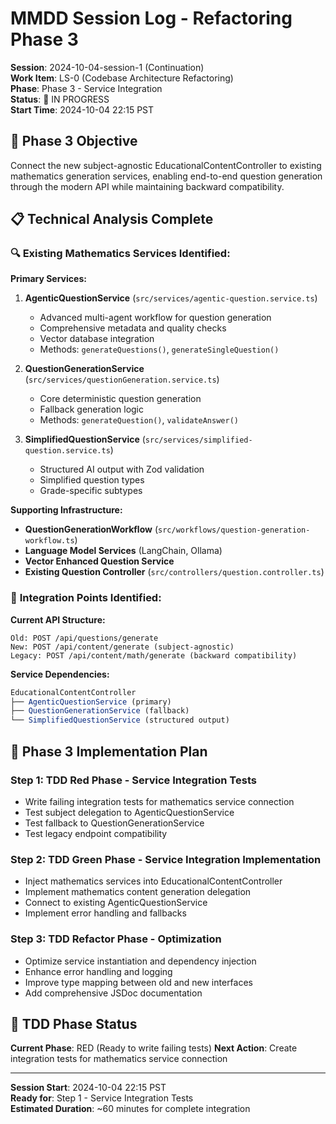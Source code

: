 # MMDD Session Log - Refactoring Phase 3

**Session**: 2024-10-04-session-1 (Continuation)  
**Work Item**: LS-0 (Codebase Architecture Refactoring)  
**Phase**: Phase 3 - Service Integration  
**Status**: 🔄 IN PROGRESS  
**Start Time**: 2024-10-04 22:15 PST

## 🎯 Phase 3 Objective

Connect the new subject-agnostic EducationalContentController to existing mathematics generation services, enabling end-to-end question generation through the modern API while maintaining backward compatibility.

## 📋 Technical Analysis Complete

### 🔍 **Existing Mathematics Services Identified:**

**Primary Services:**

1. **AgenticQuestionService** (`src/services/agentic-question.service.ts`)

    - Advanced multi-agent workflow for question generation
    - Comprehensive metadata and quality checks
    - Vector database integration
    - Methods: `generateQuestions()`, `generateSingleQuestion()`

2. **QuestionGenerationService** (`src/services/questionGeneration.service.ts`)

    - Core deterministic question generation
    - Fallback generation logic
    - Methods: `generateQuestion()`, `validateAnswer()`

3. **SimplifiedQuestionService** (`src/services/simplified-question.service.ts`)
    - Structured AI output with Zod validation
    - Simplified question types
    - Grade-specific subtypes

**Supporting Infrastructure:**

-   **QuestionGenerationWorkflow** (`src/workflows/question-generation-workflow.ts`)
-   **Language Model Services** (LangChain, Ollama)
-   **Vector Enhanced Question Service**
-   **Existing Question Controller** (`src/controllers/question.controller.ts`)

### 🔗 **Integration Points Identified:**

**Current API Structure:**

```
Old: POST /api/questions/generate
New: POST /api/content/generate (subject-agnostic)
Legacy: POST /api/content/math/generate (backward compatibility)
```

**Service Dependencies:**

```typescript
EducationalContentController
├── AgenticQuestionService (primary)
├── QuestionGenerationService (fallback)
└── SimplifiedQuestionService (structured output)
```

## 📝 Phase 3 Implementation Plan

### **Step 1: TDD Red Phase - Service Integration Tests**

-   Write failing integration tests for mathematics service connection
-   Test subject delegation to AgenticQuestionService
-   Test fallback to QuestionGenerationService
-   Test legacy endpoint compatibility

### **Step 2: TDD Green Phase - Service Integration Implementation**

-   Inject mathematics services into EducationalContentController
-   Implement mathematics content generation delegation
-   Connect to existing AgenticQuestionService
-   Implement error handling and fallbacks

### **Step 3: TDD Refactor Phase - Optimization**

-   Optimize service instantiation and dependency injection
-   Enhance error handling and logging
-   Improve type mapping between old and new interfaces
-   Add comprehensive JSDoc documentation

## 🔄 TDD Phase Status

**Current Phase**: RED (Ready to write failing tests)
**Next Action**: Create integration tests for mathematics service connection

---

**Session Start**: 2024-10-04 22:15 PST  
**Ready for**: Step 1 - Service Integration Tests  
**Estimated Duration**: ~60 minutes for complete integration
